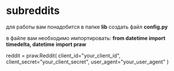 # subreddits

для работы вам понадобится в папке **lib** создать файл **config.py**


в файле вам необходимо импортировать: 
**from datetime import timedelta, datetime**
**import praw**


reddit = praw.Reddit(
    client_id="your_client_id",
    client_secret="your_client_secret",
    user_agent="your_user_agent"
    )
